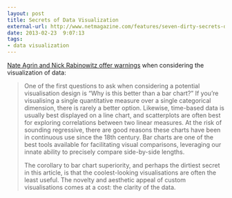 ```yaml
---
layout: post
title: Secrets of Data Visualization
external-url: http://www.netmagazine.com/features/seven-dirty-secrets-data-visualisation
date: 2013-02-23  9:07:13
tags:
- data visualization
---
```

[Nate Agrin and Nick Rabinowitz offer warnings](http://www.netmagazine.com/features/seven-dirty-secrets-data-visualisation) when considering the visualization of data:

> One of the first questions to ask when considering a potential visualisation design is “Why is this better than a bar chart?” If you’re visualising a single quantitative measure over a single categorical dimension, there is rarely a better option. Likewise, time-based data is usually best displayed on a line chart, and scatterplots are often best for exploring correlations between two linear measures. At the risk of sounding regressive, there are good reasons these charts have been in continuous use since the 18th century. Bar charts are one of the best tools available for facilitating visual comparisons, leveraging our innate ability to precisely compare side-by-side lengths.
> 
> The corollary to bar chart superiority, and perhaps the dirtiest secret in this article, is that the coolest-looking visualisations are often the least useful. The novelty and aesthetic appeal of custom visualisations comes at a cost: the clarity of the data.